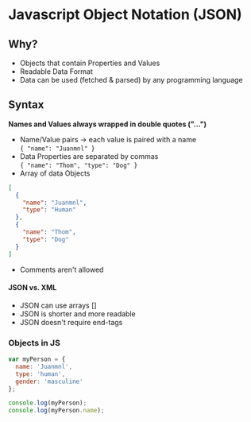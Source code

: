 # Javascript Object Notation (JSON)

## Why?

* Objects that contain Properties and Values
* Readable Data Format
* Data can be used (fetched & parsed) by any programming language

## Syntax

**Names and Values always wrapped in double quotes ("...")**

* Name/Value pairs -> each value is paired with a name\
  `{ "name": "Juanmnl" }`
* Data Properties are separated by commas\
  `{ "name": "Thom", "type": "Dog" }`
* Array of data Objects

```json
[
  {
    "name": "Juanmnl",
    "type": "Human"
  },
  {
    "name": "Thom",
    "type": "Dog"
  }
]
```

* Comments aren't allowed

#### JSON vs. XML

* JSON can use arrays []
* JSON is shorter and more readable
* JSON doesn't require end-tags

### Objects in JS

```javascript
var myPerson = {
  name: 'Juanmnl',
  type: 'human',
  gender: 'masculine'
};

console.log(myPerson);
console.log(myPerson.name);
```
